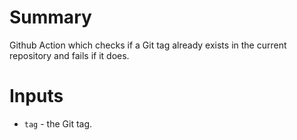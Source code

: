 # Summary

Github Action which checks if a Git tag already exists in the current repository and fails if it does.

# Inputs

- `tag` - the Git tag.

